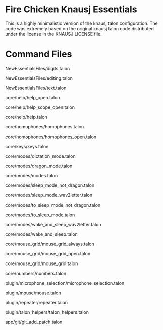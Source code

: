 # Fire Chicken Knausj Essentials
This is a highly minimalistic version of the knausj talon configuration. The code was extremely based on the original knausj talon code distributed under the license in the KNAUSJ LICENSE file.

# Command Files
NewEssentialsFiles/digits.talon

NewEssentialsFiles/editing.talon

NewEssentialsFiles/text.talon

core/help/help_open.talon

core/help/help_scope_open.talon

core/help/help.talon

core/homophones/homophones.talon

core/homophones/homophones_open.talon

core/keys/keys.talon

core/modes/dictation_mode.talon

core/modes/dragon_mode.talon

core/modes/modes.talon

core/modes/sleep_mode_not_dragon.talon

core/modes/sleep_mode_wav2letter.talon

core/modes/to_sleep_mode_not_dragon.talon

core/modes/to_sleep_mode.talon

core/modes/wake_and_sleep_wav2letter.talon

core/modes/wake_and_sleep.talon

core/mouse_grid/mouse_grid_always.talon

core/mouse_grid/mouse_grid_open.talon

core/mouse_grid/mouse_grid.talon

core/numbers/numbers.talon



plugin/microphone_selection/microphone_selection.talon

plugin/mouse/mouse.talon

plugin/repeater/repeater.talon

plugin/talon_helpers/talon_helpers.talon

app/git/git_add_patch.talon
